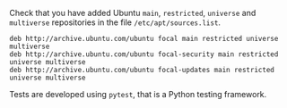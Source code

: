 Check that you have added Ubuntu `main`, `restricted`, `universe` and `multiverse` repositories in the file `/etc/apt/sources.list`.

```
deb http://archive.ubuntu.com/ubuntu focal main restricted universe multiverse
deb http://archive.ubuntu.com/ubuntu focal-security main restricted universe multiverse
deb http://archive.ubuntu.com/ubuntu focal-updates main restricted universe multiverse
```

Tests are developed using `pytest`, that is a Python testing framework.
